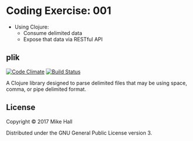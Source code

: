 # Coding Exercise: 001

- Using Clojure:
  - Consume delimited data
  - Expose that data via RESTful API

## plik

[![Code Climate](https://codeclimate.com/github/just3ws/coding-exercise-001/badges/gpa.svg)](https://codeclimate.com/github/just3ws/coding-exercise-001)
[![Build Status](https://travis-ci.org/just3ws/coding-exercise-001.svg?branch=master)](https://travis-ci.org/just3ws/coding-exercise-001)

A Clojure library designed to parse delimited files that may be using space,
comma, or pipe delimited format.

## License

Copyright © 2017 Mike Hall

Distributed under the GNU General Public License version 3.
